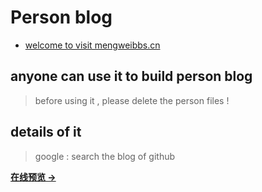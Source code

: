 # Person blog 

* [welcome to visit mengweibbs.cn ](https://tsbxmw.github.io)

## anyone can use it to build person blog

> before using it , please delete the person files !

## details of it 

> google : search the blog of github 

**[在线预览 &rarr;](http://mazhuang.org)**

